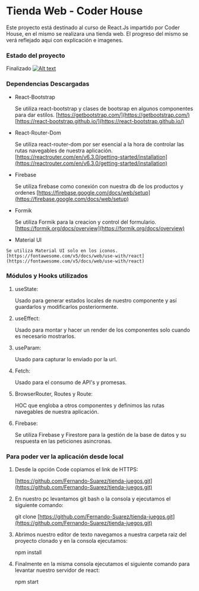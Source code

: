 # Tienda Web - Coder House

Este proyecto está destinado al curso de React.Js impartido por Coder House, en el mismo se realizara una tienda web. El progreso del mismo se verá reflejado aqui con explicación e imagenes.  

### Estado del proyecto

Finalizado
    [![Alt text](https://img.youtube.com/vi/djHGX194VCE/0.jpg)](https://www.youtube.com/watch?v=djHGX194VCE)

### Dependencias Descargadas


-   React-Bootstrap

    Se utiliza react-bootstrap y  clases de bootsrap en algunos componentes para dar estilos.
    [https://getbootstrap.com/](https://getbootstrap.com/)
    [https://react-bootstrap.github.io/](https://react-bootstrap.github.io/)

-    React-Router-Dom

     Se utiliza react-router-dom por ser esencial a la hora de controlar las rutas navegables de nuestra aplicación.
     [https://reactrouter.com/en/v6.3.0/getting-started/installation](https://reactrouter.com/en/v6.3.0/getting-started/installation)

-    Firebase

     Se utiliza firebase como conexión con nuestra db de los productos y ordenes
    [https://firebase.google.com/docs/web/setup](https://firebase.google.com/docs/web/setup)

-    Formik

     Se utiliza Formik para la creacion y control del formulario.  
    [https://formik.org/docs/overview](https://formik.org/docs/overview)


-    Material UI

    Se utiliza Material UI solo en los iconos.
    [https://fontawesome.com/v5/docs/web/use-with/react](https://fontawesome.com/v5/docs/web/use-with/react)

### Módulos y Hooks utilizados

1.    useState:

      Usado para generar estados locales de nuestro componente y así guardarlos y modificarlos posteriormente.

2.    useEffect:

      Usado para montar y hacer un render de los componentes solo cuando es necesario mostrarlos.

3.    useParam:

      Usado para capturar lo enviado por la url.

4.    Fetch:

      Usado para el consumo de API's y promesas.

5.    BrowserRouter, Routes y Route:

      HOC que engloba a otros componentes y definimos las rutas navegables de nuestra aplicación.

6.    Firebase:

      Se utiliza Firebase y Firestore para la gestión de la base de datos y su respuesta en las peticiones asincronas.

### Para poder ver la aplicación desde local

1.    Desde la opción Code copiamos el link de HTTPS:

      [https://github.com/Fernando-Suarez/tienda-juegos.git](https://github.com/Fernando-Suarez/tienda-juegos.git)

2.    En nuestro pc levantamos git bash o la consola y ejecutamos el siguiente comando:

      git clone [https://github.com/Fernando-Suarez/tienda-juegos.git](https://github.com/Fernando-Suarez/tienda-juegos.git)

 3.   Abrimos nuestro editor de texto navegamos a nuestra carpeta raiz del proyecto clonado y en la consola ejecutamos:

      npm install

 4.   Finalmente en la misma consola ejecutamos el siguiente comando para levantar nuestro servidor de react:

      npm start

